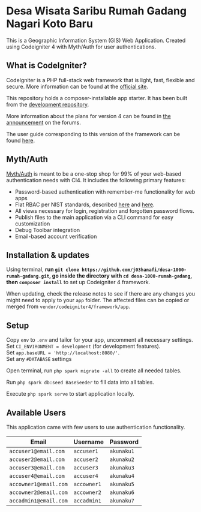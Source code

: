 # Desa Wisata Saribu Rumah Gadang Nagari Koto Baru
This is a Geographic Information System (GIS) Web Application. Created using Codeigniter 4 with Myth/Auth for user authentications.

## What is CodeIgniter?

CodeIgniter is a PHP full-stack web framework that is light, fast, flexible and secure.
More information can be found at the [official site](http://codeigniter.com).

This repository holds a composer-installable app starter.
It has been built from the
[development repository](https://github.com/codeigniter4/CodeIgniter4).

More information about the plans for version 4 can be found in [the announcement](http://forum.codeigniter.com/thread-62615.html) on the forums.

The user guide corresponding to this version of the framework can be found
[here](https://codeigniter4.github.io/userguide/).

## Myth/Auth

[Myth/Auth](https://github.com/lonnieezell/myth-auth) is meant to be a one-stop shop for 99% of your web-based authentication needs with CI4. It includes
the following primary features:

- Password-based authentication with remember-me functionality for web apps
- Flat RBAC per NIST standards, described [here](https://csrc.nist.gov/Projects/Role-Based-Access-Control) and [here](https://pdfs.semanticscholar.org/aeb1/e9676e2d7694f268377fc22bdb510a13fab7.pdf).
- All views necessary for login, registration and forgotten password flows.
- Publish files to the main application via a CLI command for easy customization
- Debug Toolbar integration
- Email-based account verification

## Installation & updates

Using terminal, **run `git clone https://github.com/j03hanafi/desa-1000-rumah-gadang.git`, go inside the directory with `cd desa-1000-rumah-gadang`, then `composer install`** to set up Codeigniter 4 framework.

When updating, check the release notes to see if there are any changes you might need to apply
to your `app` folder. The affected files can be copied or merged from
`vendor/codeigniter4/framework/app`.

## Setup

Copy `env` to `.env` and tailor for your app, uncomment all necessary settings.  
Set `CI_ENVIRONMENT = development` (for development features).  
Set `app.baseURL = 'http://localhost:8080/'`.  
Set any `#DATABASE` settings

Open terminal, run `php spark migrate -all` to create all needed tables.

Run `php spark db:seed BaseSeeder` to fill data into all tables.

Execute `php spark serve` to start application locally.

## Available Users

This application came with few users to use authentication functionality.

| Email                 | Username    | Password   |
|-----------------------|-------------|------------|
| `accuser1@email.com`  | `accuser1`  | `akunaku1` |
| `accuser2@email.com`  | `accuser2`  | `akunaku2` |
| `accuser3@email.com`  | `accuser3`  | `akunaku3` |
| `accuser4@email.com`  | `accuser4`  | `akunaku4` |
| `accowner1@email.com` | `accowner1` | `akunaku5` |
| `accowner2@email.com` | `accowner2` | `akunaku6` |
| `accadmin1@email.com` | `accadmin1` | `akunaku7` |
